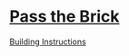 # [Pass the Brick](https://education.lego.com/en-us/lessons/spike-extra-resources/pass-the-brick)

[Building Instructions](https://education.lego.com/v3/assets/blt293eea581807678a/bltd34f6e501eb5ff30/5f8802b8bf5ab07ee90076df/pass-the-brick-bi-pdf-book1of1.pdf)
